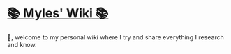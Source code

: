 # [📚 Myles' Wiki 📚](https://wiki.mylesb.ca/)

👋, welcome to my personal wiki where I try and share everything I research and know.
